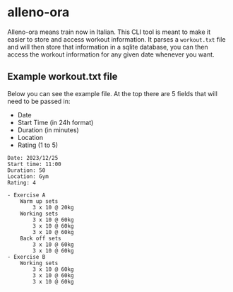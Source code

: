 # alleno-ora

Alleno-ora means train now in Italian.
This CLI tool is meant to make it easier to store and access workout information.
It parses a `workout.txt` file and will then store that information in a sqlite
database, you can then access the workout information for any given date whenever you want.

## Example workout.txt file

Below you can see the example file. At the top there are 5 fields that will need to
be passed in:

- Date
- Start Time (in 24h format)
- Duration (in minutes)
- Location
- Rating (1 to 5)

```
Date: 2023/12/25
Start time: 11:00
Duration: 50
Location: Gym
Rating: 4

- Exercise A
    Warm up sets
        3 x 10 @ 20kg
    Working sets
        3 x 10 @ 60kg
        3 x 10 @ 60kg
        3 x 10 @ 60kg
    Back off sets
        3 x 10 @ 60kg
        3 x 10 @ 60kg
- Exercise B
    Working sets
        3 x 10 @ 60kg
        3 x 10 @ 60kg
        3 x 10 @ 60kg
```
